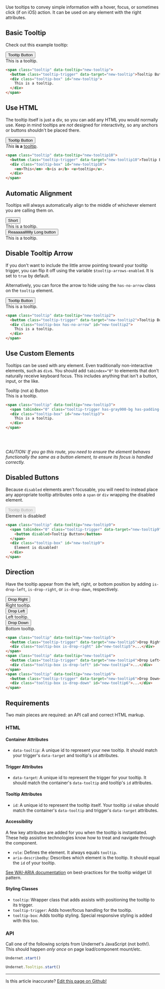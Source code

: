 Use tooltips to convey simple information with a hover, focus, or sometimes click (if on iOS) action. It can be used on any element with the right attributes.

## Basic Tooltip

Check out this example tooltip:

<span class="tooltip" data-tooltip="new-tooltip">
  <button class="tooltip-trigger" data-target="new-tooltip">Tooltip Button</button>
  <div class="tooltip-box" id="new-tooltip">
    This is a tooltip.
  </div>
</span>

```html
<span class="tooltip" data-tooltip="new-tooltip">
  <button class="tooltip-trigger" data-target="new-tooltip">Tooltip Button</button>
  <div class="tooltip-box" id="new-tooltip">
    This is a tooltip.
  </div>
</span>
```

## Use HTML

The tooltip itself is just a div, so you can add any HTML you would normally use. Keep in mind tooltips are _not_ designed for interactivity, so any anchors or buttons shouldn't be placed there.

<span class="tooltip" data-tooltip="new-tooltip10">
  <button class="tooltip-trigger" data-target="new-tooltip10">Tooltip Button</button>
  <div class="tooltip-box" id="new-tooltip10">
    <em>This</em> <b>is a</b> <u>tooltip</u>.
  </div>
</span>

```html
<span class="tooltip" data-tooltip="new-tooltip10">
  <button class="tooltip-trigger" data-target="new-tooltip10">Tooltip Button</button>
  <div class="tooltip-box" id="new-tooltip10">
    <em>This</em> <b>is a</b> <u>tooltip</u>.
  </div>
</span>
```

## Automatic Alignment

Tooltips will always automatically align to the middle of whichever element you are calling them on.

<span class="tooltip" data-tooltip="new-tooltip7">
  <button class="tooltip-trigger" data-target="new-tooltip7">Short</button>
  <div class="tooltip-box" id="new-tooltip7">
    This is a tooltip.
  </div>
</span>

<span class="tooltip" data-tooltip="new-tooltip8">
  <button class="tooltip-trigger" data-target="new-tooltip8">Reaaaaallllllly Long button</button>
  <div class="tooltip-box" id="new-tooltip8">
    This is a tooltip.
  </div>
</span>

## Disable Tooltip Arrow

If you don't want to include the little arrow pointing toward your tooltip trigger, you can flip it off using the variable `$tooltip-arrows-enabled`. It is set to `true` by default.

Alternatively, you can force the arrow to hide using the `has-no-arrow` class on the `tooltip` element.

<span class="tooltip" data-tooltip="new-tooltip2">
  <button class="tooltip-trigger" data-target="new-tooltip2">Tooltip Button</button>
  <div class="tooltip-box has-no-arrow" id="new-tooltip2">
    This is a tooltip.
  </div>
</span>

```html
<span class="tooltip" data-tooltip="new-tooltip2">
  <button class="tooltip-trigger" data-target="new-tooltip2">Tooltip Button</button>
  <div class="tooltip-box has-no-arrow" id="new-tooltip2">
    This is a tooltip.
  </div>
</span>
```

## Use Custom Elements

Tooltips can be used with any element. Even traditionally non-interactive elements, such as `div`s. You should add `tabindex="0"` to elements that don't naturally receive keyboard focus. This includes anything that isn't a button, input, or the like.

<span class="tooltip" data-tooltip="new-tooltip3">
  <span tabindex="0" class="tooltip-trigger has-gray900-bg has-padding-2" data-target="new-tooltip3">Tooltip (not a) Button</span>
  <div class="tooltip-box" id="new-tooltip3">
    This is a tooltip.
  </div>
</span>

```html
<span class="tooltip" data-tooltip="new-tooltip3">
  <span tabindex="0" class="tooltip-trigger has-gray900-bg has-padding-2" data-target="new-tooltip3">Tooltip (not a) Button</span>
  <div class="tooltip-box" id="new-tooltip3">
    This is a tooltip.
  </div>
</span>
```
<br />
<br />

_CAUTION: If you go this route, you need to ensure the element behaves functionally the same as a button element, to ensure its focus is handled correctly._

## Disabled Buttons

Because `disabled` elements aren't focusable, you will need to instead place any appropriate tooltip attributes onto a `span` or `div` wrapping the disabled element.

<span class="tooltip" data-tooltip="new-tooltip9">
  <span tabindex="0" class="tooltip-trigger" data-target="new-tooltip9">
    <button disabled>Tooltip Button</button>
  </span>
  <div class="tooltip-box" id="new-tooltip9">
    Element is disabled!
  </div>
</span>

```html
<span class="tooltip" data-tooltip="new-tooltip9">
  <span tabindex="0" class="tooltip-trigger" data-target="new-tooltip9">
    <button disabled>Tooltip Button</button>
  </span>
  <div class="tooltip-box" id="new-tooltip9">
    Element is disabled!
  </div>
</span>
```

## Direction

Have the tooltip appear from the left, right, or bottom position by adding `is-drop-left`, `is-drop-right`, or `is-drop-down`, respectively.

<span class="tooltip" data-tooltip="new-tooltip5">
  <button class="tooltip-trigger" data-target="new-tooltip5">Drop Right</button>
  <div class="tooltip-box is-drop-right" id="new-tooltip5">
    Right tooltip.
  </div>
</span> <span class="tooltip" data-tooltip="new-tooltip4">
  <button class="tooltip-trigger" data-target="new-tooltip4">Drop Left</button>
  <div class="tooltip-box is-drop-left" id="new-tooltip4">
    Left tooltip.
  </div>
</span> <span class="tooltip" data-tooltip="new-tooltip6">
  <button class="tooltip-trigger" data-target="new-tooltip6">Drop Down</button>
  <div class="tooltip-box is-drop-down" id="new-tooltip6">
    Bottom tooltip.
  </div>
</span>

```html
<span class="tooltip" data-tooltip="new-tooltip5">
  <button class="tooltip-trigger" data-target="new-tooltip5">Drop Right</button>
  <div class="tooltip-box is-drop-right" id="new-tooltip5">...</div>
</span> 
<span class="tooltip" data-tooltip="new-tooltip4">
  <button class="tooltip-trigger" data-target="new-tooltip4">Drop Left</button>
  <div class="tooltip-box is-drop-left" id="new-tooltip4">...</div>
</span> 
<span class="tooltip" data-tooltip="new-tooltip6">
  <button class="tooltip-trigger" data-target="new-tooltip6">Drop Down</button>
  <div class="tooltip-box is-drop-down" id="new-tooltip6">...</div>
</span>
```

## Requirements

Two main pieces are required: an API call and correct HTML markup.

### HTML

#### Container Attributes

- `data-tooltip`: A unique id to represent your new tooltip. It should match your trigger's `data-target` and tooltip's `id` attributes.

#### Trigger Attributes

- `data-target`: A unique id to represent the trigger for your tooltip. It should match the container's `data-tooltip` and tooltip's `id` attributes.

#### Tooltip Attributes

- `id`: A unique id to represent the tooltip itself. Your tooltip `id` value should match the container's `data-tooltip` and trigger's `data-target` attributes.

#### Accessibility

A few key attributes are added for you when the tooltip is instantiated. These help assistive technologies know how to treat and navigate through the component.

- `role`: Defines the element. It always equals `tooltip`.
- `aria-describedby`: Describes which element is the tooltip. It should equal the `id` of your tooltip.

[See WAI-ARIA documentation](https://www.w3.org/TR/wai-aria-practices/#tooltip) on best-practices for the tooltip widget UI pattern.

#### Styling Classes

- `tooltip`: Wrapper class that adds assists with positioning the tooltip to its trigger.
- `tooltip-trigger`: Adds hover/focus handling for the tooltip.
- `tooltip-box`: Adds tooltip styling. Special responsive styling is added with this too.

### API

Call one of the following scripts from Undernet's JavaScript (not both!). This should happen _only once_ on page load/component mount/etc.

```js
Undernet.start()
```

```js
Undernet.Tooltips.start()
```

<hr />
<p class="has-right-text">Is this article inaccurate? <a href="https://github.com/geotrev/undernet/tree/master/app/docs/dropdowns.md">Edit this page on Github!</a></p>
